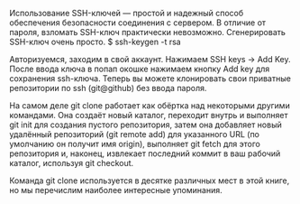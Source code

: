 Использование SSH-ключей — простой и надежный способ обеспечения безопасности соединения с сервером.  В отличие от пароля, взломать SSH-ключ практически невозможно. Сгенерировать SSH-ключ очень просто.
$ ssh-keygen -t rsa


Авторизуемся, заходим в свой аккаунт. Нажимаем SSH keys -> Add Key. После ввода ключа в попап окошке нажимаем кнопку Add key для сохранения ssh-ключа. Теперь вы можете клонировать свои приватные репозитории по ssh (git@github) без ввода пароля.

На самом деле git clone работает как обёртка над некоторыми другими командами. Она создаёт новый каталог, переходит внутрь и выполняет git init для создания пустого репозитория, затем она добавляет новый удалённый репозиторий (git remote add) для указанного URL (по умолчанию он получит имя origin), выполняет git fetch для этого репозитория и, наконец, извлекает последний коммит в ваш рабочий каталог, используя git checkout.

Команда git clone используется в десятке различных мест в этой книге, но мы перечислим наиболее интересные упоминания.